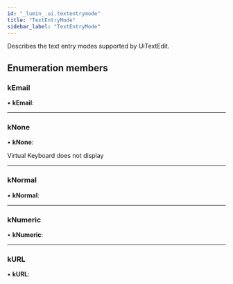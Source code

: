 ```yaml
---
id: "_lumin_.ui.textentrymode"
title: "TextEntryMode"
sidebar_label: "TextEntryMode"
---
```


Describes the text entry modes supported by UiTextEdit.

## Enumeration members

###  kEmail

• **kEmail**:

___

###  kNone

• **kNone**:

Virtual Keyboard does not display

___

###  kNormal

• **kNormal**:

___

###  kNumeric

• **kNumeric**:

___

###  kURL

• **kURL**:
